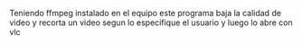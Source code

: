 Teniendo ffmpeg instalado en el equipo este programa baja la calidad de video y recorta un video segun lo especifique el usuario y luego lo abre con vlc
